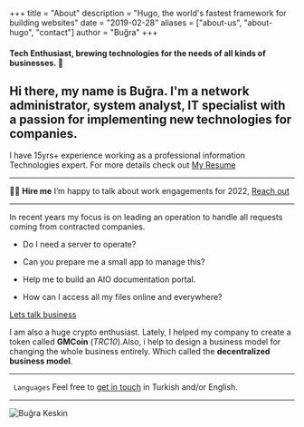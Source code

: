 +++
title = "About"
description = "Hugo, the world's fastest framework for building websites"
date = "2019-02-28"
aliases = ["about-us", "about-hugo", "contact"]
author = "Buğra"
+++

#### Tech Enthusiast, brewing technologies for the needs of all kinds of businesses. 🚀

  

## Hi there, my name is Buğra. I'm a network administrator, system analyst, IT specialist with a passion for implementing new technologies for companies.

  

I have 15yrs+ experience working as a professional information Technologies expert. For more details check out [My Resume](https://drive.google.com/file/d/1Y_ByC-Jg0ZlROR9rpE7JR4Sv2WOmWrZD/view?usp=sharing)

  

---

👨‍🚀 **Hire me** I’m happy to talk about work engagements for 2022, [Reach out](mailto:bugra.keskin@gmail.com)

  

---

In recent years my focus is on leading an operation to handle all requests coming from contracted companies.

  

- Do I need a server to operate?

- Can you prepare me a small app to manage this?

- Help me to build an AIO documentation portal.

- How can I access all my files online and everywhere?

[Lets talk business](mailto:bugra.keskin@gmail.com)

 
I am also a huge crypto enthusiast. Lately, I helped my company to create a token called **GMCoin** (*TRC10*).Also, i help to design a business model for changing the whole business entirely. Which called the **decentralized business model**.

---
<code> Languages</code> Feel free to [get in touch](mailto:bugra.keskin@gmail.com) in Turkish and/or English.

---


![Buğra Keskin](static/images/bk.jpg)
